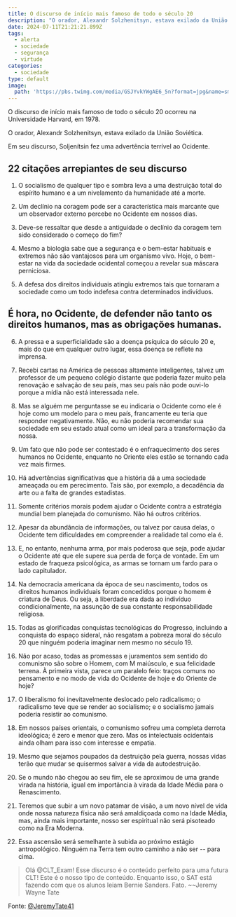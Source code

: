 ```yaml
---
title: O discurso de início mais famoso de todo o século 20
description: "O orador, Alexandr Solzhenitsyn, estava exilado da União Soviética. Em seu discurso, Soljenítsin fez uma advertência terrível ao Ocidente."
date: 2024-07-11T21:21:21.899Z
tags: 
  - alerta
  - sociedade
  - segurança
  - virtude
categories:
  - sociedade
type: default
image:
  path: 'https://pbs.twimg.com/media/GSJYvkYWgAE6_5n?format=jpg&name=small'
---
```


O discurso de início mais famoso de todo o século 20 ocorreu na Universidade Harvard, em 1978.  
  
O orador, Alexandr Solzhenitsyn, estava exilado da União Soviética.  
  
Em seu discurso, Soljenítsin fez uma advertência terrível ao Ocidente.  
  
## 22 citações arrepiantes de seu discurso

1) O socialismo de qualquer tipo e sombra leva a uma destruição total do espírito humano e a um nivelamento da humanidade até a morte.

2) Um declínio na coragem pode ser a característica mais marcante que um observador externo percebe no Ocidente em nossos dias.

3) Deve-se ressaltar que desde a antiguidade o declínio da coragem tem sido considerado o começo do fim?

4) Mesmo a biologia sabe que a segurança e o bem-estar habituais e extremos não são vantajosos para um organismo vivo. Hoje, o bem-estar na vida da sociedade ocidental começou a revelar sua máscara perniciosa.

5) A defesa dos direitos individuais atingiu extremos tais que tornaram a sociedade como um todo indefesa contra determinados indivíduos.  
  
## É hora, no Ocidente, de defender não tanto os direitos humanos, mas as obrigações humanas.

6) A pressa e a superficialidade são a doença psíquica do século 20 e, mais do que em qualquer outro lugar, essa doença se reflete na imprensa.

7) Recebi cartas na América de pessoas altamente inteligentes, talvez um professor de um pequeno colégio distante que poderia fazer muito pela renovação e salvação de seu país, mas seu país não pode ouvi-lo porque a mídia não está interessada nele.

8) Mas se alguém me perguntasse se eu indicaria o Ocidente como ele é hoje como um modelo para o meu país, francamente eu teria que responder negativamente. Não, eu não poderia recomendar sua sociedade em seu estado atual como um ideal para a transformação da nossa.

9) Um fato que não pode ser contestado é o enfraquecimento dos seres humanos no Ocidente, enquanto no Oriente eles estão se tornando cada vez mais firmes.

10) Há advertências significativas que a história dá a uma sociedade ameaçada ou em perecimento. Tais são, por exemplo, a decadência da arte ou a falta de grandes estadistas.

11) Somente critérios morais podem ajudar o Ocidente contra a estratégia mundial bem planejada do comunismo. Não há outros critérios.

12) Apesar da abundância de informações, ou talvez por causa delas, o Ocidente tem dificuldades em compreender a realidade tal como ela é.

13) E, no entanto, nenhuma arma, por mais poderosa que seja, pode ajudar o Ocidente até que ele supere sua perda de força de vontade. Em um estado de fraqueza psicológica, as armas se tornam um fardo para o lado capitulador.

14) Na democracia americana da época de seu nascimento, todos os direitos humanos individuais foram concedidos porque o homem é criatura de Deus. Ou seja, a liberdade era dada ao indivíduo condicionalmente, na assunção de sua constante responsabilidade religiosa.

15) Todas as glorificadas conquistas tecnológicas do Progresso, incluindo a conquista do espaço sideral, não resgatam a pobreza moral do século 20 que ninguém poderia imaginar nem mesmo no século 19.

16) Não por acaso, todas as promessas e juramentos sem sentido do comunismo são sobre o Homem, com M maiúsculo, e sua felicidade terrena. À primeira vista, parece um paralelo feio: traços comuns no pensamento e no modo de vida do Ocidente de hoje e do Oriente de hoje?

17) O liberalismo foi inevitavelmente deslocado pelo radicalismo; o radicalismo teve que se render ao socialismo; e o socialismo jamais poderia resistir ao comunismo.

18) Em nossos países orientais, o comunismo sofreu uma completa derrota ideológica; é zero e menor que zero. Mas os intelectuais ocidentais ainda olham para isso com interesse e empatia.

19) Mesmo que sejamos poupados da destruição pela guerra, nossas vidas terão que mudar se quisermos salvar a vida da autodestruição.

20) Se o mundo não chegou ao seu fim, ele se aproximou de uma grande virada na história, igual em importância à virada da Idade Média para o Renascimento.

21) Teremos que subir a um novo patamar de visão, a um novo nível de vida onde nossa natureza física não será amaldiçoada como na Idade Média, mas, ainda mais importante, nosso ser espiritual não será pisoteado como na Era Moderna.

22) Essa ascensão será semelhante à subida ao próximo estágio antropológico. Ninguém na Terra tem outro caminho a não ser -- para cima.

> Olá @CLT\_Exam! Esse discurso é o conteúdo perfeito para uma futura CLT! 
> Este é o nosso tipo de conteúdo. Enquanto isso, o SAT está fazendo com que os alunos leiam Bernie Sanders. 
> Fato.
> ~~Jeremy Wayne Tate

Fonte: [@JeremyTate41](https://x.com/JeremyTate41/status/1811107581357691007)

